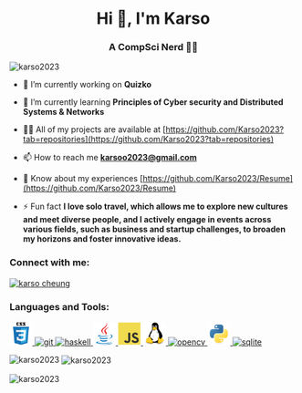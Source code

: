 <h1 align="center">Hi 👋, I'm Karso</h1>
<h3 align="center">A CompSci Nerd 😶‍🌫️ </h3>

<p align="left"> <img src="https://komarev.com/ghpvc/?username=karso2023&label=Profile%20views&color=0e75b6&style=flat" alt="karso2023" /> </p>

- 🔭 I’m currently working on **Quizko**

- 🌱 I’m currently learning **Principles of Cyber security and Distributed Systems & Networks**

- 👨‍💻 All of my projects are available at [https://github.com/Karso2023?tab=repositories](https://github.com/Karso2023?tab=repositories)

- 📫 How to reach me **karsoo2023@gmail.com**

- 📄 Know about my experiences [https://github.com/Karso2023/Resume](https://github.com/Karso2023/Resume)

- ⚡ Fun fact **I love solo travel, which allows me to explore new cultures and meet diverse people, and I actively engage in events across various fields, such as business and startup challenges, to broaden my horizons and foster innovative ideas.**

<h3 align="left">Connect with me:</h3>
<p align="left">
<a href="https://www.linkedin.com/in/karso-cheung-394428312/" target="blank"><img align="center" src="https://raw.githubusercontent.com/rahuldkjain/github-profile-readme-generator/master/src/images/icons/Social/linked-in-alt.svg" alt="karso cheung" height="30" width="40" /></a>
</p>

<h3 align="left">Languages and Tools:</h3>
<p align="left"> <a href="https://www.w3schools.com/css/" target="_blank" rel="noreferrer"> <img src="https://raw.githubusercontent.com/devicons/devicon/master/icons/css3/css3-original-wordmark.svg" alt="css3" width="40" height="40"/> </a> <a href="https://git-scm.com/" target="_blank" rel="noreferrer"> <img src="https://www.vectorlogo.zone/logos/git-scm/git-scm-icon.svg" alt="git" width="40" height="40"/> </a> <a href="https://www.haskell.org/" target="_blank" rel="noreferrer"> <img src="https://upload.wikimedia.org/wikipedia/commons/1/1c/Haskell-Logo.svg" alt="haskell" width="40" height="40"/> </a> <a href="https://www.java.com" target="_blank" rel="noreferrer"> <img src="https://raw.githubusercontent.com/devicons/devicon/master/icons/java/java-original.svg" alt="java" width="40" height="40"/> </a> <a href="https://developer.mozilla.org/en-US/docs/Web/JavaScript" target="_blank" rel="noreferrer"> <img src="https://raw.githubusercontent.com/devicons/devicon/master/icons/javascript/javascript-original.svg" alt="javascript" width="40" height="40"/> </a> <a href="https://www.linux.org/" target="_blank" rel="noreferrer"> <img src="https://raw.githubusercontent.com/devicons/devicon/master/icons/linux/linux-original.svg" alt="linux" width="40" height="40"/> </a> <a href="https://opencv.org/" target="_blank" rel="noreferrer"> <img src="https://www.vectorlogo.zone/logos/opencv/opencv-icon.svg" alt="opencv" width="40" height="40"/> </a> <a href="https://www.python.org" target="_blank" rel="noreferrer"> <img src="https://raw.githubusercontent.com/devicons/devicon/master/icons/python/python-original.svg" alt="python" width="40" height="40"/> </a> <a href="https://www.sqlite.org/" target="_blank" rel="noreferrer"> <img src="https://www.vectorlogo.zone/logos/sqlite/sqlite-icon.svg" alt="sqlite" width="40" height="40"/> </a> </p>

<p><img align="left" src="https://github-readme-stats.vercel.app/api/top-langs?username=karso2023&show_icons=true&locale=en&layout=compact" alt="karso2023" /></p>

<p>&nbsp;<img align="center" src="https://github-readme-stats.vercel.app/api?username=karso2023&show_icons=true&locale=en" alt="karso2023" /></p>

<p><img align="center" src="https://github-readme-streak-stats.herokuapp.com/?user=karso2023&" alt="karso2023" /></p>
